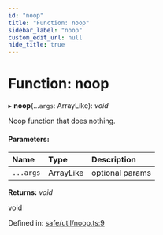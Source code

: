 ```yaml
---
id: "noop"
title: "Function: noop"
sidebar_label: "noop"
custom_edit_url: null
hide_title: true
---
```


# Function: noop

▸ **noop**(...`args`: ArrayLike): *void*

Noop function that does nothing.

#### Parameters:

Name | Type | Description |
:------ | :------ | :------ |
`...args` | ArrayLike | optional params   |

**Returns:** *void*

void

Defined in: [safe/util/noop.ts:9](https://github.com/kaihodev/hikidashi/blob/ef3ca16/src/safe/util/noop.ts#L9)
